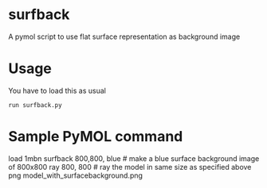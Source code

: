 # surfback
A pymol script to use flat surface representation as background image

# Usage
You have to load this  as usual 

```run surfback.py```

# Sample PyMOL command

load 1mbn
surfback 800,800, blue # make a blue surface background image of 800x800
ray 800, 800 # ray the model in same size as specified above
png model_with_surfacebackground.png



